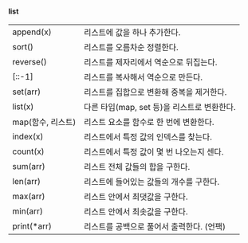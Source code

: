
#### list

|              |                               |
| ------------ | ----------------------------- |
| append(x)    | 리스트에 값을 하나 추가한다.              |
| sort()       | 리스트를 오름차순 정렬한다.               |
| reverse()    | 리스트를 제자리에서 역순으로 뒤집는다.         |
| [::-1]       | 리스트를 복사해서 역순으로 만든다.           |
| set(arr)     | 리스트를 집합으로 변환해 중복을 제거한다.       |
| list(x)      | 다른 타입(map, set 등)을 리스트로 변환한다. |
| map(함수, 리스트) | 리스트 요소를 함수로 한 번에 변환한다.        |
| index(x)     | 리스트에서 특정 값의 인덱스를 찾는다.         |
| count(x)     | 리스트에서 특정 값이 몇 번 나오는지 센다.      |
| sum(arr)     | 리스트 전체 값들의 합을 구한다.            |
| len(arr)     | 리스트에 들어있는 값들의 개수를 구한다.        |
| max(arr)     | 리스트 안에서 최댓값을 구한다.             |
| min(arr)     | 리스트 안에서 최솟값을 구한다.             |
| print(*arr)  | 리스트를 공백으로 풀어서 출력한다. (언팩)      |



